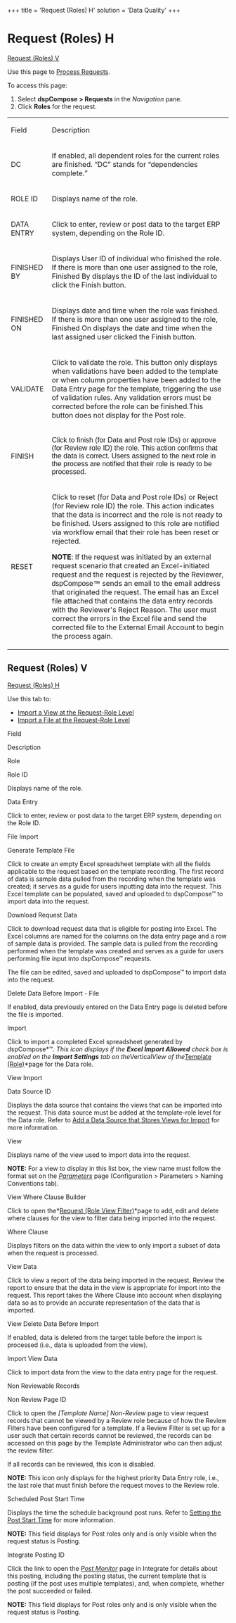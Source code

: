 +++
title = 'Request (Roles) H'
solution = 'Data Quality'
+++

# Request (Roles) H

[Request (Roles) V](#Request_Roles_V)

<div class="use">

Use this page to [Process Requests](../Use_Cases/Process_Requests.htm).

</div>

To access this page:

1.  Select <span style="font-weight: bold;">dspCompose \>
    Requests</span> in the *Navigation* pane.
2.  Click <span style="font-weight: bold;">Roles</span> for the request.

<table>
<tbody>
<tr class="odd">
<td><p>Field</p></td>
<td><p>Description</p></td>
</tr>
<tr class="even">
<td><p>DC</p></td>
<td><p>If enabled, all dependent roles for the current roles are finished. “DC” stands for “dependencies complete.”</p></td>
</tr>
<tr class="odd">
<td><p>ROLE ID</p></td>
<td><p>Displays name of the role.</p></td>
</tr>
<tr class="even">
<td><p>DATA ENTRY</p></td>
<td><p>Click to enter, review or post data to the target ERP system, depending on the Role ID.</p></td>
</tr>
<tr class="odd">
<td><p>FINISHED BY</p></td>
<td><p>Displays User ID of individual who finished the role. If there is more than one user assigned to the role, Finished By displays the ID of the last individual to click the Finish button.</p></td>
</tr>
<tr class="even">
<td><p>FINISHED ON</p></td>
<td><p>Displays date and time when the role was finished. If there is more than one user assigned to the role, Finished On displays the date and time when the last assigned user clicked the Finish button.</p></td>
</tr>
<tr class="odd">
<td><p>VALIDATE</p></td>
<td><p>Click to validate the role. This button only displays when validations have been added to the template or when column properties have been added to the Data Entry page for the template, triggering the use of validation rules. Any validation errors must be corrected before the role can be finished.This button does not display for the Post role.</p></td>
</tr>
<tr class="even">
<td><p>FINISH</p></td>
<td><p><em><span style="font-family: Arial, sans-serif;font-style: normal;">Click to finish (for Data and Post role IDs) or approve (for Review role ID) the role. This action confirms that the data is correct. Users assigned to the next role in the process are notified that their role is ready to be processed.</span></em></p></td>
</tr>
<tr class="odd">
<td><p>RESET</p></td>
<td><p>Click to reset (for Data and Post role IDs) or Reject (for Review role ID) the role. This action indicates that the data is incorrect and the role is not ready to be finished. Users assigned to this role are notified via workflow email that their role has been reset or rejected.</p>
<p><span style="font-weight: bold;">NOTE</span>: If the request was initiated by an external request scenario that created an Excel-initiated request and the request is rejected by the Reviewer, <em><span style="font-family: Arial, sans-serif;font-style: normal;">dspCompose™ </span></em>sends an email to the email address that originated the request. The email has an Excel file attached that contains the data entry records with the Reviewer's Reject Reason. The user must correct the errors in the Excel file and send the corrected file to the External Email Account to begin the process again.</p></td>
</tr>
</tbody>
</table>

## <span id="Request_Roles_V"></span>Request (Roles) V

[Request (Roles) H](Request_Roles_H.htm)

<div class="use">

Use this tab to:

  - [Import a View at the Request-Role
    Level](../Use_Cases/Import_a_View_at_the_Request%20Role_Level.htm)
  - [Import a File at the Request-Role
    Level](../Use_Cases/Import_a_File_at_the_Request%20Role_Level.htm)

</div>

Field

Description

Role

Role ID

Displays name of the role.

Data Entry

Click to enter, review or post data to the target ERP system, depending
on the Role ID.

File Import

Generate Template File

Click to create an empty Excel spreadsheet template with all the fields
applicable to the request based on the template recording. The first
record of data is sample data pulled from the recording when the
template was created; it serves as a guide for users inputting data into
the request. This Excel template can be populated, saved and uploaded to
dspCompose™ to import data into the request.

Download Request Data

Click to download request data that is eligible for posting into Excel.
The Excel columns are named for the columns on the data entry page and a
row of sample data is provided. The sample data is pulled from the
recording performed when the template was created and serves as a guide
for users performing file input into dspCompose™ requests.

The file can be edited, saved and uploaded to dspCompose™ to import data
into the request.

Delete Data Before Import - File

If enabled, data previously entered on the Data Entry page is deleted
before the file is imported.

Import

Click to import a completed Excel spreadsheet generated by
dspCompose*™*. This icon displays if the **Excel Import Allowed**
check box is enabled on the **Import Settings** tab on the*Vertical*View
of the*[Template (Role)](Template_Role_H.htm)*page for the Data role. 

View Import

Data Source ID

Displays the data source that contains the views that can be imported
into the request. This data source must be added at the template-role
level for the Data role. Refer to [Add a Data Source that Stores Views
for
Import](../Use_Cases/Add_a_Data_Source_that_Stores_Views_for_Import.htm)
for more information.

View

Displays name of the view used to import data into the request.

**NOTE:** For a view to display in this list box, the view name must
follow the format set on the
<span style="font-style: italic;">[Parameters](Parameters.htm)</span>
page (Configuration \> Parameters \> Naming Conventions tab).

View Where Clause Builder

Click to open the*[Request (Role View
Filter)](Request_Role_View_Filter.htm)*page to add, edit and delete
where clauses for the view to filter data being imported into the
request.

Where Clause

Displays filters on the data within the view to only import a subset of
data when the request is processed.

View Data

Click to view a report of the data being imported in the request. Review
the report to ensure that the data in the view is appropriate for import
into the request. This report takes the Where Clause into account when
displaying data so as to provide an accurate representation of the data
that is imported.

View Delete Data Before Import

If enabled, data is deleted from the target table before the import is
processed (i.e., data is uploaded from the view).

Import View Data

Click to import data from the view to the data entry page for the
request.

Non Reviewable Records

Non Review Page ID

Click to open the *\[Template Name\] Non-Review* page to view request
records that cannot be viewed by a Review role because of how the Review
Filters have been configured for a template. If a Review Filter is set
up for a user such that certain records cannot be reviewed, the records
can be accessed on this page by the Template Administrator who can then
adjust the review filter.

If all records can be reviewed, this icon is disabled.

**NOTE:** This icon only displays for the highest priority Data Entry
role, i.e., the last role that must finish before the request moves to
the Review role.

Scheduled Post Start Time

Displays the time the schedule background post runs. Refer to [Setting
the Post Start Time](../Use_Cases/Setting_the_Post_Start_Time.htm) for
more information.

**NOTE:** This field displays for Post roles only and is only visible
when the request status is Posting.

Integrate Posting ID

Click the link to open the *[Post
Monitor](../../../Platform/Integrate/Page_Desc/Post_Monitor_H.htm)* page
in Integrate for details about this posting, including the posting
status, the current template that is posting (if the post uses multiple
templates), and, when complete, whether the post succeeded or failed.

**NOTE:** This field displays for Post roles only and is only visible
when the request status is Posting.
